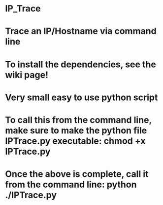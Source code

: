 # IP_Trace
# Trace an IP/Hostname via command line
# To install the dependencies, see the wiki page!
# Very small easy to use python script
# To call this from the command line, make sure to make the python file IPTrace.py executable: chmod +x IPTrace.py
# Once the above is complete, call it from the command line: python ./IPTrace.py
